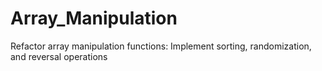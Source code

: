 # Array_Manipulation
Refactor array manipulation functions: Implement sorting, randomization, and reversal operations
